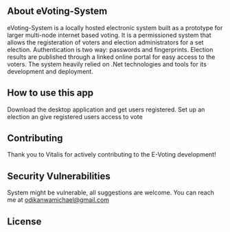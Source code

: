 
## About eVoting-System
eVoting-System is a locally hosted electronic system built as a prototype for larger multi-node internet based voting.
It is a permissioned system that allows the registeration of voters and election administrators for a set election. Authentication is two way: passwords and fingerprints. Election results are published through a linked online portal for easy access to the voters.
The system heavily relied on .Net technologies and tools for its development and deployment. 

## How to use this app
Download the desktop application and get users registered. Set up an election an give registered users access to vote

## Contributing

Thank you to Vitalis for actively contributing to the E-Voting development! 

## Security Vulnerabilities

System  might be vulnerable, all suggestions are welcome. You can reach me at odikanwamichael@gmail.com

## License


